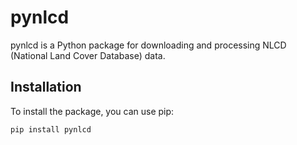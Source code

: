 # pynlcd

pynlcd is a Python package for downloading and processing NLCD (National Land Cover Database) data.


## Installation

To install the package, you can use pip:

```sh
pip install pynlcd
```
